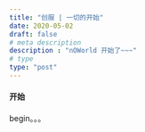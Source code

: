 ```yaml
---
title: "创服 | 一切的开始"
date: 2020-05-02
draft: false
# meta description
description : "nOWorld 开始了~~~"
# type
type: "post"
---
```


#### 开始
begin。。。
